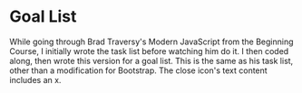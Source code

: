 # Goal List
While going through Brad Traversy's Modern JavaScript from the Beginning Course, I initially wrote the task list before watching him do it.
I then coded along, then wrote this version for a goal list. This is the same as his task list, other than a modification for Bootstrap.
The close icon's text content includes an x.
